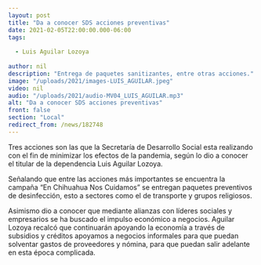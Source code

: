 ```yaml
---
layout: post
title: "Da a conocer SDS acciones preventivas"
date: 2021-02-05T22:00:00.000-06:00
tags:
  
  - Luis Aguilar Lozoya
  
author: nil
description: "Entrega de paquetes sanitizantes, entre otras acciones."
image: "/uploads/2021/images-LUIS_AGUILAR.jpeg"
video: nil
audio: "/uploads/2021/audio-MV04_LUIS_AGUILAR.mp3"
alt: "Da a conocer SDS acciones preventivas"
front: false
section: "Local"
redirect_from: /news/182748
---
```


Tres acciones son las que la Secretaría de Desarrollo Social esta realizando con el fin de minimizar los efectos de la pandemia, según lo dio a conocer el titular de la dependencia Luis Aguilar Lozoya.

Señalando que entre las acciones más importantes se encuentra la campaña “En Chihuahua Nos Cuidamos” se entregan paquetes preventivos de desinfección, esto a sectores como el de transporte y grupos religiosos.

Asimismo dio a conocer que mediante alianzas con líderes sociales y empresarios se ha buscado el impulso económico a negocios. Aguilar Lozoya recalcó que continuarán apoyando la economía a través de subsidios y créditos apoyamos a negocios informales para que puedan solventar gastos de proveedores y nómina, para que puedan salir adelante en esta época complicada. 